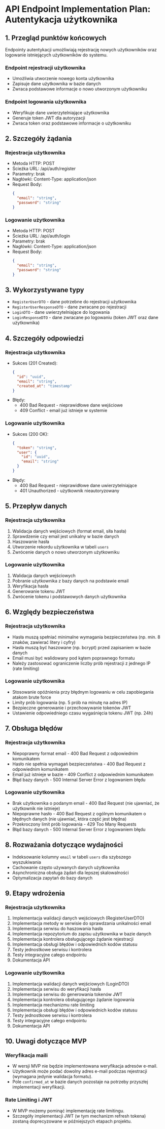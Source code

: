 # API Endpoint Implementation Plan: Autentykacja użytkownika

## 1. Przegląd punktów końcowych

Endpointy autentykacji umożliwiają rejestrację nowych użytkowników oraz logowanie istniejących użytkowników do systemu.

### Endpoint rejestracji użytkownika

- Umożliwia utworzenie nowego konta użytkownika
- Zapisuje dane użytkownika w bazie danych
- Zwraca podstawowe informacje o nowo utworzonym użytkowniku

### Endpoint logowania użytkownika

- Weryfikuje dane uwierzytelniające użytkownika
- Generuje token JWT dla autoryzacji
- Zwraca token oraz podstawowe informacje o użytkowniku

## 2. Szczegóły żądania

### Rejestracja użytkownika

- Metoda HTTP: POST
- Ścieżka URL: /api/auth/register
- Parametry: brak
- Nagłówki: Content-Type: application/json
- Request Body:
  ```json
  {
    "email": "string",
    "password": "string"
  }
  ```

### Logowanie użytkownika

- Metoda HTTP: POST
- Ścieżka URL: /api/auth/login
- Parametry: brak
- Nagłówki: Content-Type: application/json
- Request Body:
  ```json
  {
    "email": "string",
    "password": "string"
  }
  ```

## 3. Wykorzystywane typy

- `RegisterUserDTO` - dane potrzebne do rejestracji użytkownika
- `RegisterUserResponseDTO` - dane zwracane po rejestracji
- `LoginDTO` - dane uwierzytelniające do logowania
- `LoginResponseDTO` - dane zwracane po logowaniu (token JWT oraz dane użytkownika)

## 4. Szczegóły odpowiedzi

### Rejestracja użytkownika

- Sukces (201 Created):
  ```json
  {
    "id": "uuid",
    "email": "string",
    "created_at": "timestamp"
  }
  ```
- Błędy:
  - 400 Bad Request - nieprawidłowe dane wejściowe
  - 409 Conflict - email już istnieje w systemie

### Logowanie użytkownika

- Sukces (200 OK):
  ```json
  {
    "token": "string",
    "user": {
      "id": "uuid",
      "email": "string"
    }
  }
  ```
- Błędy:
  - 400 Bad Request - nieprawidłowe dane uwierzytelniające
  - 401 Unauthorized - użytkownik nieautoryzowany

## 5. Przepływ danych

### Rejestracja użytkownika

1. Walidacja danych wejściowych (format email, siła hasła)
2. Sprawdzenie czy email jest unikalny w bazie danych
3. Haszowanie hasła
4. Utworzenie rekordu użytkownika w tabeli `users`
5. Zwrócenie danych o nowo utworzonym użytkowniku

### Logowanie użytkownika

1. Walidacja danych wejściowych
2. Pobranie użytkownika z bazy danych na podstawie email
3. Weryfikacja hasła
4. Generowanie tokenu JWT
5. Zwrócenie tokenu i podstawowych danych użytkownika

## 6. Względy bezpieczeństwa

### Rejestracja użytkownika

- Hasła muszą spełniać minimalne wymagania bezpieczeństwa (np. min. 8 znaków, zawierać litery i cyfry)
- Hasła muszą być haszowane (np. bcrypt) przed zapisaniem w bazie danych
- Email musi być walidowany pod kątem poprawnego formatu
- Należy zastosować ograniczenie liczby prób rejestracji z jednego IP (rate limiting)

### Logowanie użytkownika

- Stosowanie opóźnienia przy błędnym logowaniu w celu zapobiegania atakom brute force
- Limity prób logowania (np. 5 prób na minutę na adres IP)
- Bezpieczne generowanie i przechowywanie tokenów JWT
- Ustawienie odpowiedniego czasu wygaśnięcia tokenu JWT (np. 24h)

## 7. Obsługa błędów

### Rejestracja użytkownika

- Niepoprawny format email - 400 Bad Request z odpowiednim komunikatem
- Hasło nie spełnia wymagań bezpieczeństwa - 400 Bad Request z odpowiednim komunikatem
- Email już istnieje w bazie - 409 Conflict z odpowiednim komunikatem
- Błąd bazy danych - 500 Internal Server Error z logowaniem błędu

### Logowanie użytkownika

- Brak użytkownika o podanym email - 400 Bad Request (nie ujawniać, że użytkownik nie istnieje)
- Niepoprawne hasło - 400 Bad Request z ogólnym komunikatem o błędnych danych (nie ujawniać, która część jest błędna)
- Przekroczony limit prób logowania - 429 Too Many Requests
- Błąd bazy danych - 500 Internal Server Error z logowaniem błędu

## 8. Rozważania dotyczące wydajności

- Indeksowanie kolumny `email` w tabeli `users` dla szybszego wyszukiwania
- Cachowanie często używanych danych użytkownika
- Asynchroniczna obsługa żądań dla lepszej skalowalności
- Optymalizacja zapytań do bazy danych

## 9. Etapy wdrożenia

### Rejestracja użytkownika

1. Implementacja walidacji danych wejściowych (RegisterUserDTO)
2. Implementacja metody w serwisie do sprawdzania unikalności email
3. Implementacja serwisu do haszowania hasła
4. Implementacja repozytorium do zapisu użytkownika w bazie danych
5. Implementacja kontrolera obsługującego żądanie rejestracji
6. Implementacja obsługi błędów i odpowiednich kodów statusu
7. Testy jednostkowe serwisu i kontrolera
8. Testy integracyjne całego endpointu
9. Dokumentacja API

### Logowanie użytkownika

1. Implementacja walidacji danych wejściowych (LoginDTO)
2. Implementacja serwisu do weryfikacji hasła
3. Implementacja serwisu do generowania tokenów JWT
4. Implementacja kontrolera obsługującego żądanie logowania
5. Implementacja mechanizmu rate limiting
6. Implementacja obsługi błędów i odpowiednich kodów statusu
7. Testy jednostkowe serwisu i kontrolera
8. Testy integracyjne całego endpointu
9. Dokumentacja API

## 10. Uwagi dotyczące MVP

### Weryfikacja maili

- W wersji MVP nie będzie implementowana weryfikacja adresów e-mail.
- Użytkownik może podać dowolny adres e-mail podczas rejestracji (wymagana jedynie walidacja formatu).
- Pole `confirmed_at` w bazie danych pozostaje na potrzeby przyszłej implementacji weryfikacji.

### Rate Limiting i JWT

- W MVP możemy pominąć implementację rate limitingu.
- Szczegóły implementacji JWT (w tym mechanizm refresh tokena) zostaną doprecyzowane w późniejszych etapach projektu.
